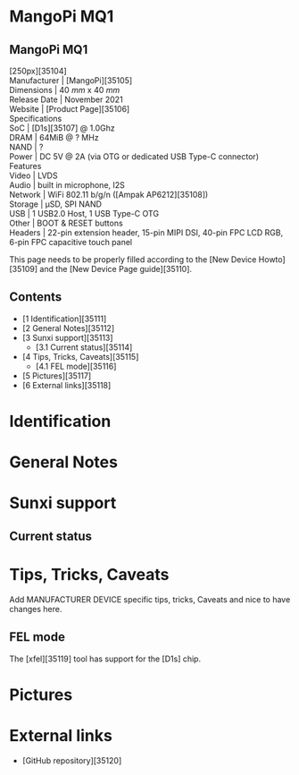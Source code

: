 # MangoPi MQ1
MangoPi MQ1  
---  
[250px][35104]  
Manufacturer |  [MangoPi][35105]  
Dimensions |  40 _mm_ x 40 _mm_  
Release Date |  November 2021   
Website |  [Product Page][35106]  
Specifications   
SoC |  [D1s][35107] @ 1.0Ghz   
DRAM |  64MiB @ ? MHz   
NAND |  ?   
Power |  DC 5V @ 2A (via OTG or dedicated USB Type-C connector)   
Features   
Video |  LVDS   
Audio |  built in microphone, I2S   
Network |  WiFi 802.11 b/g/n ([Ampak AP6212][35108])   
Storage |  µSD, SPI NAND   
USB |  1 USB2.0 Host, 1 USB Type-C OTG   
Other |  BOOT & RESET buttons   
Headers |  22-pin extension header, 15-pin MIPI DSI, 40-pin FPC LCD RGB, 6-pin FPC capacitive touch panel   
  
This page needs to be properly filled according to the [New Device Howto][35109] and the [New Device Page guide][35110].
## Contents
  * [1 Identification][35111]
  * [2 General Notes][35112]
  * [3 Sunxi support][35113]
    * [3.1 Current status][35114]
  * [4 Tips, Tricks, Caveats][35115]
    * [4.1 FEL mode][35116]
  * [5 Pictures][35117]
  * [6 External links][35118]

# Identification
# General Notes
# Sunxi support
## Current status
# Tips, Tricks, Caveats
Add MANUFACTURER DEVICE specific tips, tricks, Caveats and nice to have changes here.
## FEL mode
The [xfel][35119] tool has support for the [D1s] chip. 
# Pictures
# External links
  * [GitHub repository][35120]
